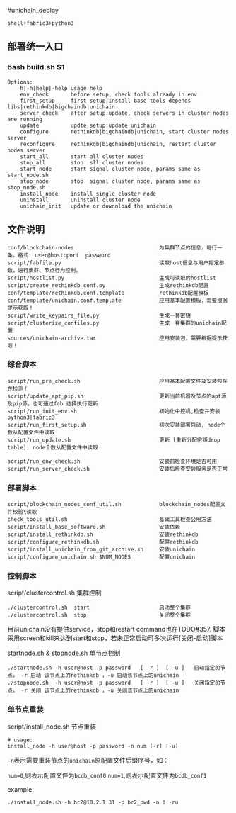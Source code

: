 #unichain_deploy
```
shell+fabric3+python3
```

## 部署统一入口
### bash build.sh $1
```
Options:
    h|-h|help|-help usage help
    env_check       before setup, check tools already in env
    first_setup     first setup:install base tools|depends libs|rethinkdb|bigchaindb|unichain
    server_check    after setup|update, check servers in cluster nodes are running
    update          updte setup:update unichain
    configure       rethinkdb|bigchaindb|unichain, start cluster nodes server
    reconfigure     rethinkdb|bigchaindb|unichain, restart cluster nodes server
    start_all       start all cluster nodes
    stop_all        stop  sll cluster nodes
    start_node      start signal cluster node, params same as start_node.sh
    stop_node       stop  signal cluster node, params same as stop_node.sh
    install_node    install single cluster node
    uninstall       uninstall cluster node
    unichain_init   update or downnload the unichain
```

## 文件说明
```
conf/blockchain-nodes                           为集群节点的信息，每行一条。格式: user@host:port  password
script/fabfile.py                               读取host信息与用户指定参数，进行集群、节点行为控制。
script/hostlist.py                              生成可读取的hostlist
script/create_rethinkdb_conf.py                 生成rethinkdb配置
conf/template/rethinkdb.conf.template           rethinkdb配置模板
conf/template/unichain.conf.template            应用基本配置模板，需要根据提示获取！
script/write_keypairs_file.py                   生成一套密钥
script/clusterize_confiles.py                   生成一套集群的unichain配置
sources/unichain-archive.tar                    应用安装包，需要根据提示获取！
```

### 综合脚本
```
script/run_pre_check.sh                         应用基本配置文件及安装包存在检测！
script/update_apt_pip.sh                        更新当前机器及节点的apt源及pip源，也可通过fab 选择执行更新
script/run_init_env.sh                          初始化中控机,检查并安装python3|fabric3
script/run_first_setup.sh                       初次安装部署启动, node个数从配置文件中读取
script/run_update.sh                            更新 [重新分配密钥drop table], node个数从配置文件中读取

script/run_env_check.sh                         安装前检查环境是否可用
script/run_server_check.sh                      安装后检查安装服务是否正常
```

### 部署脚本
```
script/blockchain_nodes_conf_util.sh            blockchain_nodes配置文件校验\读取
check_tools_util.sh                             基础工具检查公用方法
script/install_base_software.sh                 安装依赖
script/install_rethinkdb.sh                     安装rethinkdb
script/configure_rethinkdb.sh                   配置rethinkdb
script/install_unichain_from_git_archive.sh     安装unichain
script/configure_unichain.sh $NUM_NODES         配置unichain
```

### 控制脚本

script/clustercontrol.sh                        集群控制
```
./clustercontrol.sh  start                      启动整个集群
./clustercontrol.sh  stop                       关闭整个集群
```

目前unichain没有提供service，stop和restart command也在TODO#357.
脚本采用screen和kill来达到start和stop，若未正常启动可多次运行[关闭-启动]脚本

startnode.sh & stopnode.sh                      单节点控制
```
./startnode.sh -h user@host -p password   [ -r ]  [ -u ]   启动指定的节点。 -r 启动 该节点上的rethinkdb ，-u 启动该节点上的unichain
./stopnode.sh  -h user@host -p password   [ -r ]  [ -u ]   关闭指定的节点。 -r 关闭 该节点上的rethinkdb ，-u 关闭该节点上的unichain
```

### 单节点重装
script/install_node.sh                          节点重装
```
# usage:
install_node -h user@host -p password -n num [-r] [-u]
```

`-n`表示需要重装节点的`unichain`原配置文件后缀序号，如：

`num=0`,则表示配置文件为`bcdb_conf0`
`num=1`,则表示配置文件为`bcdb_conf1`

example:
```
./install_node.sh -h bc2@10.2.1.31 -p bc2_pwd -n 0 -ru
```

